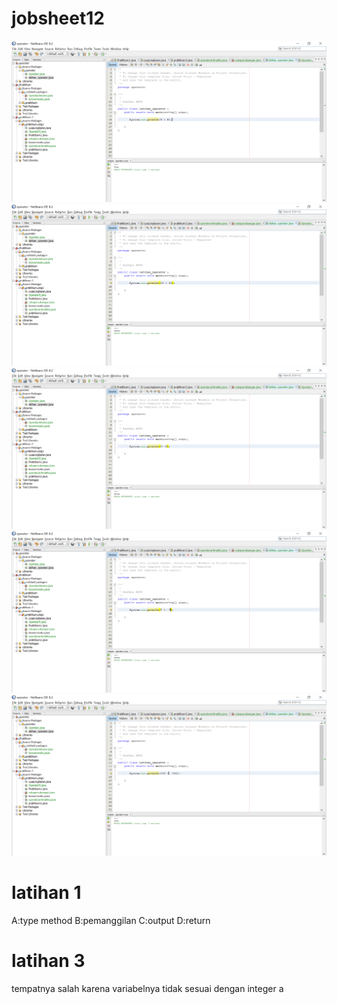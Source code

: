 # jobsheet12
![Alt Text](https://github.com/nesya177/jobsheet12/blob/master/operator%20-%20NetBeans%20IDE%208.2%2026_08_2019%2009.51.55.png "satu")
![Alt Text](https://github.com/nesya177/jobsheet12/blob/master/operator%20-%20NetBeans%20IDE%208.2%2026_08_2019%2009.52.32.png "dua")
![Alt Text](https://github.com/nesya177/jobsheet12/blob/master/operator%20-%20NetBeans%20IDE%208.2%2026_08_2019%2009.52.55.png "tiga")
![Alt Text](https://github.com/nesya177/jobsheet12/blob/master/operator%20-%20NetBeans%20IDE%208.2%2026_08_2019%2009.53.32.png "empat")
![Alt Text](https://github.com/nesya177/jobsheet12/blob/master/operator%20-%20NetBeans%20IDE%208.2%2026_08_2019%2009.54.04.png "lima")
# latihan 1
A:type method
B:pemanggilan
C:output
D:return
# latihan 3
tempatnya salah karena variabelnya tidak sesuai dengan integer a
